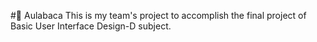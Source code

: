 #📖 Aulabaca
This is my team's project to accomplish the final project of Basic User Interface Design-D subject.

